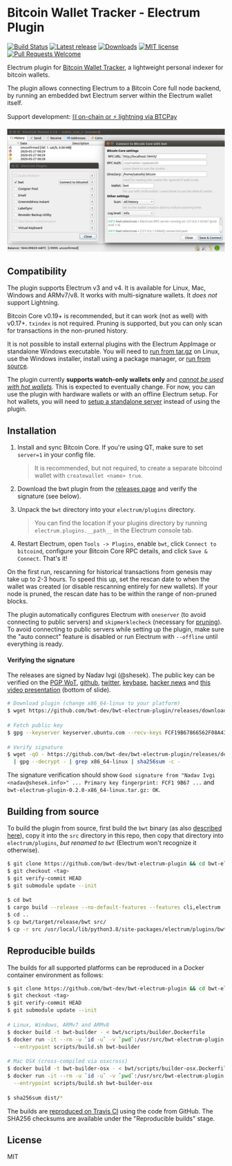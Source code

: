 # Bitcoin Wallet Tracker - Electrum Plugin

[![Build Status](https://travis-ci.org/bwt-dev/bwt-electrum-plugin.svg?branch=master)](https://travis-ci.org/bwt-dev/bwt-electrum-plugin)
[![Latest release](https://img.shields.io/github/v/release/bwt-dev/bwt-electrum-plugin?color=orange)](https://github.com/bwt-dev/bwt-electrum-plugin/releases/tag/v0.2.0)
[![Downloads](https://img.shields.io/github/downloads/bwt-dev/bwt-electrum-plugin/total.svg?color=blueviolet)](https://github.com/bwt-dev/bwt-electrum-plugin/releases)
[![MIT license](https://img.shields.io/github/license/bwt-dev/bwt-electrum-plugin.svg?color=yellow)](https://github.com/bwt-dev/bwt-electrum-plugin/blob/master/LICENSE)
[![Pull Requests Welcome](https://img.shields.io/badge/PRs-welcome-brightgreen.svg)](https://github.com/bwt-dev/bwt#developing)

Electrum plugin for [Bitcoin Wallet Tracker](https://github.com/bwt-dev/bwt), a lightweight personal indexer for bitcoin wallets.

The plugin allows connecting Electrum to a Bitcoin Core full node backend, by running
an embedded bwt Electrum server within the Electrum wallet itself.

Support development: [⛓️ on-chain or ⚡ lightning via BTCPay](https://btcpay.shesek.info/)

![Screenshot of bwt integrated into Electrum](doc/electrum-plugin.png)

## Compatibility

The plugin supports Electrum v3 and v4. It is available for Linux, Mac, Windows and ARMv7/v8. It works with multi-signature wallets. It *does not* support Lightning.

Bitcoin Core v0.19+ is recommended, but it can work (not as well) with v0.17+. `txindex` is not required.
Pruning is supported, but you can only scan for transactions in the non-pruned history.

It is not possible to install external plugins with the Electrum AppImage or standalone Windows executable.
You will need to [run from tar.gz](https://github.com/spesmilo/electrum/#running-from-targz) on Linux,
use the Windows installer, install using a package manager,
or [run from source](https://github.com/spesmilo/electrum/#development-version-git-clone).

The plugin currently **supports watch-only wallets only** and [*cannot be used with hot wallets*](https://twitter.com/shesek/status/1275057901149667329). This is expected to eventually change.
For now, you can use the plugin with hardware wallets or with an offline Electrum setup.
For hot wallets, you will need to [setup a standalone server](https://github.com/bwt-dev/bwt#setting-up-bwt)
instead of using the plugin.

## Installation

1. Install and sync Bitcoin Core. If you're using QT, make sure to set `server=1` in your config file.

   > It is recommended, but not required, to create a separate bitcoind wallet with `createwallet <name> true`.
2. Download the bwt plugin from the [releases page](https://github.com/bwt-dev/bwt-electrum-plugin/releases) and verify the signature (see below).

3. Unpack the `bwt` directory into your `electrum/plugins` directory.

   > You can find the location if your plugins directory by running `electrum.plugins.__path__` in the Electrum console tab.

4. Restart Electrum, open `Tools -> Plugins`, enable `bwt`, click `Connect to bitcoind`, configure your Bitcoin Core RPC details, and click `Save & Connect`. That's it!

On the first run, rescanning for historical transactions from genesis may take up to 2-3 hours. To speed this up, set the rescan date to when
the wallet was created (or disable rescanning entirely for new wallets). If your node is pruned, the rescan date has to be within
the range of non-pruned blocks.

The plugin automatically configures Electrum with `oneserver` (to avoid connecting to public servers) and `skipmerklecheck` (necessary for [pruning](https://github.com/bwt-dev/bwt#pruning)).
To avoid connecting to public servers while setting up the plugin, make sure the "auto connect" feature is disabled or run Electrum with `--offline` until everything is ready.

#### Verifying the signature

The releases are signed by Nadav Ivgi (@shesek).
The public key can be verified on
the [PGP WoT](http://keys.gnupg.net/pks/lookup?op=vindex&fingerprint=on&search=0x81F6104CD0F150FC),
[github](https://api.github.com/users/shesek/gpg_keys),
[twitter](https://twitter.com/shesek),
[keybase](https://keybase.io/nadav),
[hacker news](https://news.ycombinator.com/user?id=nadaviv)
and [this video presentation](https://youtu.be/SXJaN2T3M10?t=4) (bottom of slide).


```bash
# Download plugin (change x86_64-linux to your platform)
$ wget https://github.com/bwt-dev/bwt-electrum-plugin/releases/download/v0.2.0/bwt-electrum-plugin-0.2.0-x86_64-linux.tar.gz

# Fetch public key
$ gpg --keyserver keyserver.ubuntu.com --recv-keys FCF19B67866562F08A43AAD681F6104CD0F150FC

# Verify signature
$ wget -qO - https://github.com/bwt-dev/bwt-electrum-plugin/releases/download/v0.2.0/SHA256SUMS.asc \
  | gpg --decrypt - | grep x86_64-linux | sha256sum -c -
```

The signature verification should show `Good signature from "Nadav Ivgi <nadav@shesek.info>" ... Primary key fingerprint: FCF1 9B67 ...` and `bwt-electrum-plugin-0.2.0-x86_64-linux.tar.gz: OK`.

## Building from source

To build the plugin from source, first build the `bwt` binary (as also [described here](https://github.com/bwt-dev/bwt#from-source)),
copy it into the `src` directory in this repo, then copy that directory into `electrum/plugins`, *but renamed to `bwt`* (Electrum won't recognize it otherwise).

```bash
$ git clone https://github.com/bwt-dev/bwt-electrum-plugin && cd bwt-electrum-plugin
$ git checkout <tag>
$ git verify-commit HEAD
$ git submodule update --init

$ cd bwt
$ cargo build --release --no-default-features --features cli,electrum
$ cd ..
$ cp bwt/target/release/bwt src/
$ cp -r src /usr/local/lib/python3.8/site-packages/electrum/plugins/bwt
```

## Reproducible builds

The builds for all supported platforms can be reproduced in a Docker container environment as follows:

```bash
$ git clone https://github.com/bwt-dev/bwt-electrum-plugin && cd bwt-electrum-plugin
$ git checkout <tag>
$ git verify-commit HEAD
$ git submodule update --init

# Linux, Windows, ARMv7 and ARMv8
$ docker build -t bwt-builder - < bwt/scripts/builder.Dockerfile
$ docker run -it --rm -u `id -u` -v `pwd`:/usr/src/bwt-electrum-plugin -w /usr/src/bwt-electrum-plugin \
  --entrypoint scripts/build.sh bwt-builder

# Mac OSX (cross-compiled via osxcross)
$ docker build -t bwt-builder-osx - < bwt/scripts/builder-osx.Dockerfile
$ docker run -it --rm -u `id -u` -v `pwd`:/usr/src/bwt-electrum-plugin -w /usr/src/bwt-electrum-plugin \
  --entrypoint scripts/build.sh bwt-builder-osx

$ sha256sum dist/*
```

The builds are [reproduced on Travis CI](https://travis-ci.org/github/bwt-dev/bwt-electrum-plugin/branches) using the code from GitHub.
The SHA256 checksums are available under the "Reproducible builds" stage.

## License

MIT
